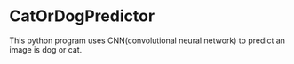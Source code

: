 # CatOrDogPredictor
This python program uses CNN(convolutional neural network) to predict an image is dog or cat.
